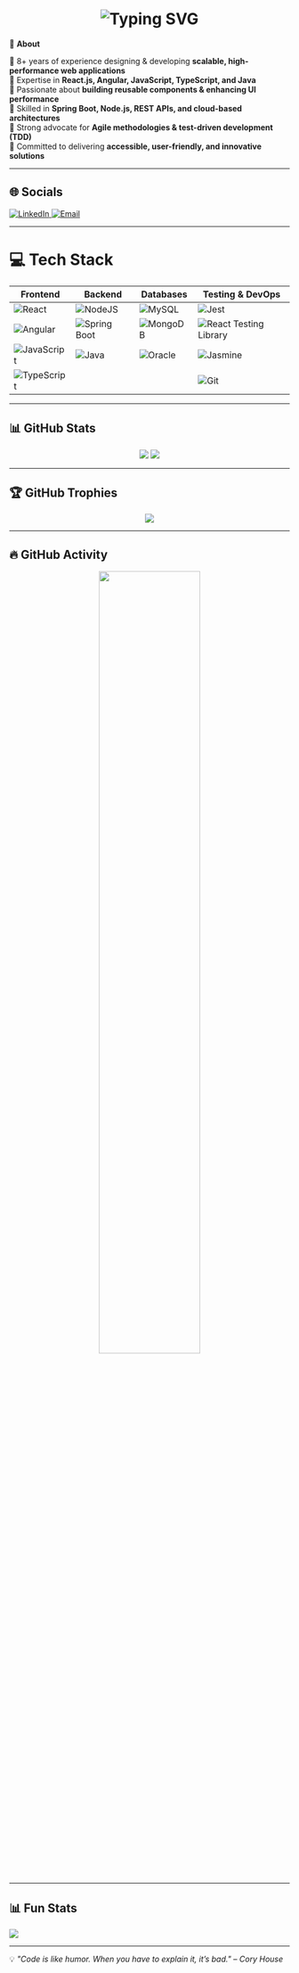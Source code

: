 <h1 align="center">
  <img src="https://readme-typing-svg.herokuapp.com?font=Fira+Code&weight=600&size=22&pause=1000&color=36BCF7&center=true&vCenter=true&width=435&lines=Hi%2C+I'm+Mounika!;Senior+UI+Developer" alt="Typing SVG" />
</h1>

🚀 **About**  

🔹 8+ years of experience designing & developing **scalable, high-performance web applications**  
🔹 Expertise in **React.js, Angular, JavaScript, TypeScript, and Java**  
🔹 Passionate about **building reusable components & enhancing UI performance**  
🔹 Skilled in **Spring Boot, Node.js, REST APIs, and cloud-based architectures**  
🔹 Strong advocate for **Agile methodologies & test-driven development (TDD)**  
🔹 Committed to delivering **accessible, user-friendly, and innovative solutions**  

---

## 🌐 Socials
<p align="left">
  <a href="https://www.linkedin.com/in/mounika-u/">
    <img src="https://img.shields.io/badge/LinkedIn-%230077B5.svg?logo=linkedin&logoColor=white" alt="LinkedIn" />
  </a>
  <a href="mailto:mounikachawdary2001@gmail.com">
    <img src="https://img.shields.io/badge/Email-D14836?logo=gmail&logoColor=white" alt="Email" />
  </a>
</p>

---

# 💻 Tech Stack  

| **Frontend** | **Backend** | **Databases** | **Testing & DevOps** |
|-------------|------------|--------------|---------------------|
| ![React](https://img.shields.io/badge/react-%2320232a.svg?style=for-the-badge&logo=react&logoColor=%2361DAFB) | ![NodeJS](https://img.shields.io/badge/node.js-6DA55F?style=for-the-badge&logo=node.js&logoColor=white) | ![MySQL](https://img.shields.io/badge/mysql-4479A1.svg?style=for-the-badge&logo=mysql&logoColor=white) | ![Jest](https://img.shields.io/badge/Jest-C21325?style=for-the-badge&logo=jest&logoColor=white) |
| ![Angular](https://img.shields.io/badge/angular-%23DD0031.svg?style=for-the-badge&logo=angular&logoColor=white) | ![Spring Boot](https://img.shields.io/badge/springboot-%236DB33F.svg?style=for-the-badge&logo=springboot&logoColor=white) | ![MongoDB](https://img.shields.io/badge/MongoDB-%234ea94b.svg?style=for-the-badge&logo=mongodb&logoColor=white) | ![React Testing Library](https://img.shields.io/badge/React%20Testing%20Library-E33332?style=for-the-badge&logo=testing-library&logoColor=white) |
| ![JavaScript](https://img.shields.io/badge/javascript-%23323330.svg?style=for-the-badge&logo=javascript&logoColor=%23F7DF1E) | ![Java](https://img.shields.io/badge/java-%23ED8B00.svg?style=for-the-badge&logo=openjdk&logoColor=white) | ![Oracle](https://img.shields.io/badge/Oracle-F80000?style=for-the-badge&logo=oracle&logoColor=white) | ![Jasmine](https://img.shields.io/badge/Jasmine-8A4182?style=for-the-badge&logo=jasmine&logoColor=white) |
| ![TypeScript](https://img.shields.io/badge/typescript-%23007ACC.svg?style=for-the-badge&logo=typescript&logoColor=white) |  |  | ![Git](https://img.shields.io/badge/git-%23F05033.svg?style=for-the-badge&logo=git&logoColor=white) |

---

## 📊 GitHub Stats
<p align="center">
  <img src="https://github-readme-stats.vercel.app/api?username=mounika1507&theme=blue-green&hide_border=false&include_all_commits=true&count_private=true" />
  <img src="https://nirzak-streak-stats.vercel.app/?user=mounika1507&theme=blue-green&hide_border=false" />
</p>

---

## 🏆 GitHub Trophies
<p align="center">
  <img src="https://github-profile-trophy.vercel.app/?username=mounika1507&theme=radical&no-frame=false&no-bg=true&margin-w=4&title=Experience,Commits,Repositories" />
</p>

---

## 🔥 GitHub Activity
<p align="center">
  <img src="https://github-readme-activity-graph.vercel.app/graph?username=mounika1507&theme=github-dark&hide_border=true&area=true&height=200" width="60%"/>
</p>


---

## 📊 Fun Stats
![](https://komarev.com/ghpvc/?username=mounika1507&color=blue&style=flat-square&label=Profile+Views)

---

💡 _"Code is like humor. When you have to explain it, it’s bad." – Cory House_  
